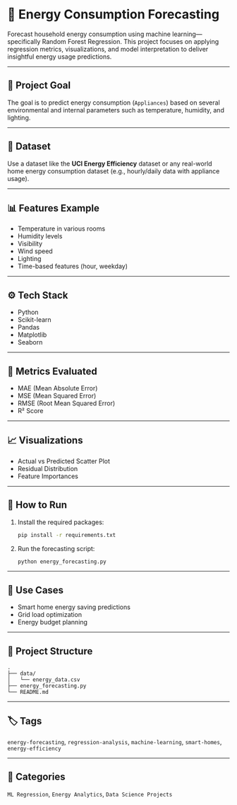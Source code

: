# 🔋 Energy Consumption Forecasting

Forecast household energy consumption using machine learning—specifically Random Forest Regression. This project focuses on applying regression metrics, visualizations, and model interpretation to deliver insightful energy usage predictions.

---

## 🧠 Project Goal

The goal is to predict energy consumption (`Appliances`) based on several environmental and internal parameters such as temperature, humidity, and lighting.

---

## 📂 Dataset

Use a dataset like the **UCI Energy Efficiency** dataset or any real-world home energy consumption dataset (e.g., hourly/daily data with appliance usage).

---

## 📊 Features Example

- Temperature in various rooms
- Humidity levels
- Visibility
- Wind speed
- Lighting
- Time-based features (hour, weekday)

---

## ⚙️ Tech Stack

- Python
- Scikit-learn
- Pandas
- Matplotlib
- Seaborn

---

## 🧪 Metrics Evaluated

- MAE (Mean Absolute Error)
- MSE (Mean Squared Error)
- RMSE (Root Mean Squared Error)
- R² Score

---

## 📈 Visualizations

- Actual vs Predicted Scatter Plot
- Residual Distribution
- Feature Importances

---

## 🚀 How to Run

1. Install the required packages:
   ```bash
   pip install -r requirements.txt
   ```

2. Run the forecasting script:
   ```bash
   python energy_forecasting.py
   ```

---

## 📌 Use Cases

- Smart home energy saving predictions
- Grid load optimization
- Energy budget planning

---

## 📁 Project Structure

```
.
├── data/
│   └── energy_data.csv
├── energy_forecasting.py
└── README.md
```

---

## 🏷️ Tags

`energy-forecasting`, `regression-analysis`, `machine-learning`, `smart-homes`, `energy-efficiency`

---

## 📂 Categories

`ML Regression`, `Energy Analytics`, `Data Science Projects`
